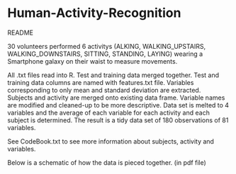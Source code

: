 # Human-Activity-Recognition
README

30 volunteers performed 6 activitys (ALKING, WALKING_UPSTAIRS, WALKING_DOWNSTAIRS, SITTING, STANDING, LAYING) wearing a Smartphone galaxy on their waist to measure movements.

All .txt files read into R. Test and training data merged together.  Test and training data columns are named with features.txt file. Variables corresponding to only mean and standard deviation are extracted.  
Subjects and activity are merged onto existing data frame. Variable names are modified and cleaned-up to be more descriptive. Data set is melted to 4 variables and the average of each variable for each activity and each subject is determined. 
The result is a tidy data set of 180 observations of 81 variables.

See CodeBook.txt to see more information about subjects, activity and variables. 

Below is a schematic of how the data is pieced together. (in pdf file) 
